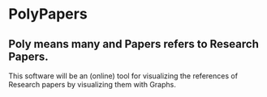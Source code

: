 # PolyPapers

Poly means many and Papers refers to Research Papers.
---
This software will be an (online) tool for visualizing the references of Research papers by visualizing them with Graphs.
